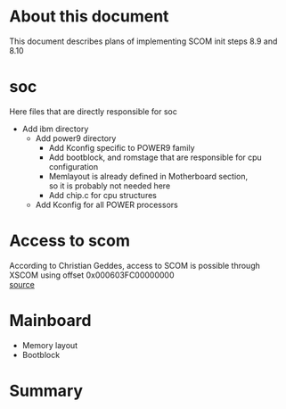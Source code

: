 # About this document
This document describes plans of implementing SCOM init steps 8.9 and 8.10

# soc
Here files that are directly responsible for soc
- Add ibm directory
  - Add power9 directory
    - Add Kconfig specific to POWER9 family
    - Add bootblock, and romstage that are responsible for cpu configuration
    - Memlayout is already defined in Motherboard section,\
      so it is probably not needed here
    - Add chip.c for cpu structures
  - Add Kconfig for all POWER processors

# Access to scom
According to Christian Geddes, access to SCOM is possible through XSCOM
using offset 0x000603FC00000000\
[source](https://lists.ozlabs.org/pipermail/openpower-firmware/2020-December/000602.html)

# Mainboard
- Memory layout
- Bootblock

# Summary
